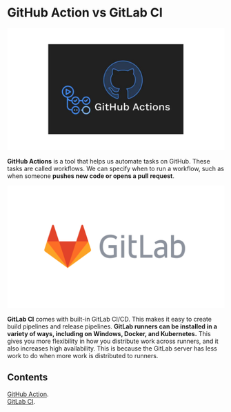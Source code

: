 # GitHub Action vs GitLab CI
![0](/images/01.png)

**GitHub Actions** is a tool that helps us automate tasks on GitHub. These tasks are called workflows. We can specify when to run a workflow, such as when someone **pushes new code or opens a pull request**.<br>

![0](/images/02.png)

**GitLab CI** comes with built-in GitLab CI/CD. This makes it easy to create build pipelines and release pipelines. **GitLab runners can be installed in a variety of ways, including on Windows, Docker, and Kubernetes.** This gives you more flexibility in how you distribute work across runners, and it also increases high availability. This is because the GitLab server has less work to do when more work is distributed to runners.<br>

## Contents
[GitHub Action](sections/02-Create-A-Workspace.md#create-a-workspace).<br>
[GitLab CI](sections/02-Create-A-Workspace.md#create-a-workspace).<br>

